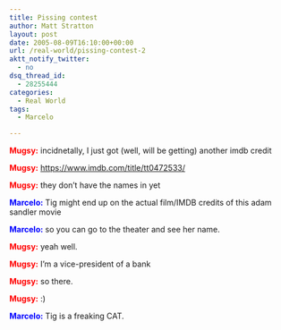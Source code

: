 ```yaml
---
title: Pissing contest
author: Matt Stratton
layout: post
date: 2005-08-09T16:10:00+00:00
url: /real-world/pissing-contest-2
aktt_notify_twitter:
  - no
dsq_thread_id:
  - 28255444
categories:
  - Real World
tags:
  - Marcelo

---
```

<span style="color: red;"><strong>Mugsy:</strong></span> incidnetally, I just got (well, will be getting) another imdb credit
  
<span style="color: red;"><strong>Mugsy:</strong></span> <https://www.imdb.com/title/tt0472533/>
  
<span style="color: red;"><strong>Mugsy:</strong></span> they don&#8217;t have the names in yet
  
<span style="color: blue;"><strong>Marcelo:</strong></span> Tig might end up on the actual film/IMDB credits of this adam sandler movie
  
<span style="color: blue;"><strong>Marcelo:</strong></span> so you can go to the theater and see her name.
  
<span style="color: red;"><strong>Mugsy:</strong></span> yeah well.
  
<span style="color: red;"><strong>Mugsy:</strong></span> I&#8217;m a vice-president of a bank
  
<span style="color: red;"><strong>Mugsy:</strong></span> so there.
  
<span style="color: red;"><strong>Mugsy:</strong></span> :)
  
<span style="color: blue;"><strong>Marcelo:</strong></span> Tig is a freaking CAT.